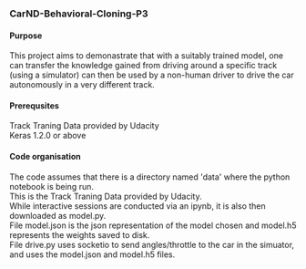 ### CarND-Behavioral-Cloning-P3

#### Purpose
This project aims to demonastrate that with a suitably trained model, one can transfer the knowledge gained from driving around a specific track (using a simulator) can then be used by a non-human driver to drive the car autonomously in a very different track.

#### Prerequsites
Track Traning Data provided by Udacity  
Keras 1.2.0 or above  

#### Code organisation
The code assumes that there is a directory named 'data' where the python notebook is being run.  
This is the Track Traning Data provided by Udacity.  
While interactive sessions are conducted via an ipynb, it is also then downloaded as model.py.  
File model.json is the json representation of the model chosen and model.h5 represents the weights saved to disk.  
File drive.py uses socketio to send angles/throttle to the car in the simuator, and uses the model.json and model.h5 files.  
